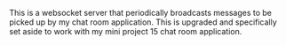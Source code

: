 This is a websocket server that periodically broadcasts messages to be picked up by my chat room application. This is upgraded and specifically set aside to work with my mini project 15 chat room application.